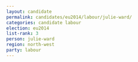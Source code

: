 ```yaml
---
layout: candidate
permalink: candidates/eu2014/labour/julie-ward/
categories: candidate labour
election: eu2014
list-rank: 3
person: julie-ward
region: north-west
party: labour
---
```

